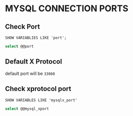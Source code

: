# MYSQL CONNECTION PORTS

## Check Port

```console
SHOW VARIABLIES LIKE 'port';
```

```sql
select @@port
```

## Default X Protocol

default port will be `33060`

## Check xprotocol port

```console
SHOW VARIABLES LIKE 'mysqlx_port'
```

```sql
select @@mysql_xport
```
